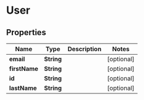 
# User

## Properties
Name | Type | Description | Notes
------------ | ------------- | ------------- | -------------
**email** | **String** |  |  [optional]
**firstName** | **String** |  |  [optional]
**id** | **String** |  |  [optional]
**lastName** | **String** |  |  [optional]



